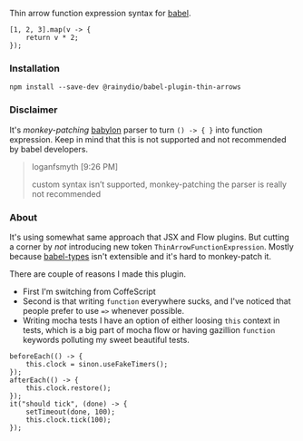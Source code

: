 Thin arrow function expression syntax for [babel].

```
[1, 2, 3].map(v -> {
	return v * 2;
});
```

### Installation

```
npm install --save-dev @rainydio/babel-plugin-thin-arrows
```

### Disclaimer

It's *monkey-patching* [babylon] parser to turn `() -> { }` into function expression. Keep in mind that this is not supported and
not recommended by babel developers.

> loganfsmyth [9:26 PM]
>
> custom syntax isn’t supported,
> monkey-patching the parser is really not recommended

### About

It's using somewhat same approach that JSX and Flow plugins.
But cutting a corner by *not* introducing new token
`ThinArrowFunctionExpression`. Mostly because [babel-types] isn't
extensible and it's hard to monkey-patch it.

There are couple of reasons I made this plugin.

* First I'm switching from CoffeScript
* Second is that writing `function` everywhere sucks,
  and I've noticed that people prefer to use `=>` whenever possible.
* Writing mocha tests I have an option of either loosing
  `this` context in tests, which is a big part of mocha
  flow or having gazillion `function` keywords polluting
  my sweet beautiful tests.

```
beforeEach(() -> {
	this.clock = sinon.useFakeTimers();
});
afterEach(() -> {
	this.clock.restore();
});
it("should tick", (done) -> {
	setTimeout(done, 100);
	this.clock.tick(100);
});
```

[babel]: https://babeljs.io/
[babylon]: https://github.com/babel/babel/tree/master/packages/babylon
[babel-types]: https://github.com/babel/babel/tree/master/packages/babel-types